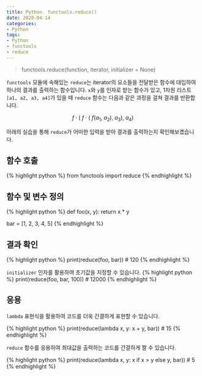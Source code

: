 ```yaml
---
title: Python. functools.reduce()
date: 2020-04-14
categories:
- Python
tags:
- Python
- functools
- reduce
---
```


> functools.reduce(function, iterator, initializer = None)

`functools` 모듈에 속해있는 `reduce`는 iterator의 요소들을 전달받은 함수에 대입하여 하나의 결과를 출력하는 함수입니다. `x`와 `y`를 인자로 받는 함수가 있고, 1차원 리스트 `[a1, a2, a3, a4]`가 있을 때 `reduce` 함수는 다음과 같은 과정을 걸쳐 결과를 반환합니다.

$$ {f} \cdot ({\ f} \cdot ({\ f}(a_1, \; a_2), \; a_3), \; a_4) $$

아래의 실습을 통해 `reduce`가 어떠한 입력을 받아 결과를 출력하는지 확인해보곘습니다.

## 함수 호출
{% highlight python %}
from functools import reduce 
{% endhighlight %}

## 함수 및 변수 정의
{% highlight python %}
def foo(x, y):
    return x * y
    
bar = [1, 2, 3, 4, 5]
{% endhighlight %}

## 결과 확인

{% highlight python %}
print(reduce(foo, bar)) # 120
{% endhighlight %}

`initializer` 인자를 활용하여 초기값을 지정할 수 있습니다.
{% highlight python %}
print(reduce(foo, bar, 100)) # 12000
{% endhighlight %}

## 응용

`lambda` 표현식을 활용하여 코드를 더욱 간결하게 표현할 수 있습니다.

{% highlight python %}
print(reduce(lambda x, y: x + y, bar)) # 15
{% endhighlight %}

`reduce` 함수를 응용하여 최대값을 출력하는 코드를 간결하게 짤 수 있습니다.

{% highlight python %}
print(reduce(lambda x, y: x if x > y else y, bar)) # 5
{% endhighlight %}





